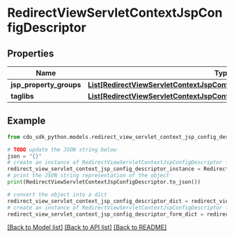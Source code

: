# RedirectViewServletContextJspConfigDescriptor


## Properties

Name | Type | Description | Notes
------------ | ------------- | ------------- | -------------
**jsp_property_groups** | [**List[RedirectViewServletContextJspConfigDescriptorJspPropertyGroupsInner]**](RedirectViewServletContextJspConfigDescriptorJspPropertyGroupsInner.md) |  | [optional] 
**taglibs** | [**List[RedirectViewServletContextJspConfigDescriptorTaglibsInner]**](RedirectViewServletContextJspConfigDescriptorTaglibsInner.md) |  | [optional] 

## Example

```python
from cdo_sdk_python.models.redirect_view_servlet_context_jsp_config_descriptor import RedirectViewServletContextJspConfigDescriptor

# TODO update the JSON string below
json = "{}"
# create an instance of RedirectViewServletContextJspConfigDescriptor from a JSON string
redirect_view_servlet_context_jsp_config_descriptor_instance = RedirectViewServletContextJspConfigDescriptor.from_json(json)
# print the JSON string representation of the object
print(RedirectViewServletContextJspConfigDescriptor.to_json())

# convert the object into a dict
redirect_view_servlet_context_jsp_config_descriptor_dict = redirect_view_servlet_context_jsp_config_descriptor_instance.to_dict()
# create an instance of RedirectViewServletContextJspConfigDescriptor from a dict
redirect_view_servlet_context_jsp_config_descriptor_form_dict = redirect_view_servlet_context_jsp_config_descriptor.from_dict(redirect_view_servlet_context_jsp_config_descriptor_dict)
```
[[Back to Model list]](../README.md#documentation-for-models) [[Back to API list]](../README.md#documentation-for-api-endpoints) [[Back to README]](../README.md)


